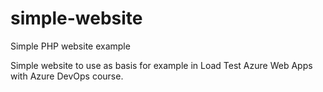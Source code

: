 # simple-website
Simple PHP website example

Simple website to use as basis for example in Load Test Azure Web Apps with Azure DevOps course.
